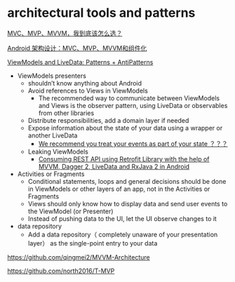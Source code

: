 # architectural tools and patterns

[MVC、MVP、MVVM，我到底该怎么选？](https://juejin.im/post/5b3a3a44f265da630e27a7e6#heading-0)

[Android 架构设计：MVC、MVP、MVVM和组件化](https://juejin.im/post/5b7c1706f265da436d7e408e)

[ViewModels and LiveData: Patterns + AntiPatterns](https://medium.com/androiddevelopers/viewmodels-and-livedata-patterns-antipatterns-21efaef74a54)

+ ViewModels  presenters
  + shouldn’t know anything about Android
  + Avoid references to Views in ViewModels
    + The recommended way to communicate between ViewModels and Views is the observer pattern, using LiveData or observables from other libraries
  + Distribute responsibilities, add a domain layer if needed
  + Expose information about the state of your data using a wrapper or another LiveData
    + [We recommend you treat your events as part of your state ？？？](https://medium.com/androiddevelopers/livedata-with-snackbar-navigation-and-other-events-the-singleliveevent-case-ac2622673150)
  + Leaking ViewModels
    + [Consuming REST API using Retrofit Library with the help of MVVM, Dagger 2, LiveData and RxJava 2 in Android](https://medium.com/@saquib3705/consuming-rest-api-using-retrofit-library-with-the-help-of-mvvm-dagger-livedata-and-rxjava2-in-67aebefe031d)
+ Activities or Fragments
  + Conditional statements, loops and general decisions should be done in ViewModels or other layers of an app, not in the Activities or Fragments
  + Views should only know how to display data and send user events to the ViewModel (or Presenter)
  + Instead of pushing data to the UI, let the UI observe changes to it
+ data repository
  + Add a data repository（ completely unaware of your presentation layer） as the single-point entry to your data



https://github.com/qingmei2/MVVM-Architecture

https://github.com/north2016/T-MVP
